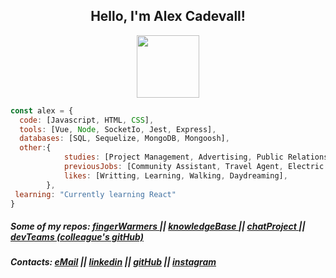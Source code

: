 <div align = "center">
<h2> Hello, I'm Alex Cadevall!</h2>
<img src="https://media.giphy.com/media/2TR5QFBdHbXzgzXXtU/giphy.gif" width="100">
</div>


```js
const alex = {
  code: [Javascript, HTML, CSS],
  tools: [Vue, Node, SocketIo, Jest, Express],
  databases: [SQL, Sequelize, MongoDB, Mongoosh],
  other:{
            studies: [Project Management, Advertising, Public Relations],
            previousJobs: [Community Assistant, Travel Agent, Electric Consultant],
            likes: [Writting, Learning, Walking, Daydreaming],
        },
 learning: "Currently learning React"
}
```

##### Some of my repos:  <a href="https://github.com/Alex-Cadevall-Baulies/fingerWarmers" > fingerWarmers </a> || <a href="https://github.com/Alex-Cadevall-Baulies/Knowledge_Base" > knowledgeBase </a> || <a href="https://github.com/Alex-Cadevall-Baulies/Chat_Project" > chatProject </a> || <a href="https://github.com/mgaspar-bot/node_template/tree/Sprint_3.3" > devTeams (colleague's gitHub) </a>

##### Contacts: [eMail](mailto:alexcadevall@gmail.com) || [linkedin](www.linkedin.com/in/alex-cadevall-baulies-a491b49a) || [gitHub](https://github.com/Alex-Cadevall-Baulies/) || [instagram](https://www.instagram.com/alex_cadevall/)


